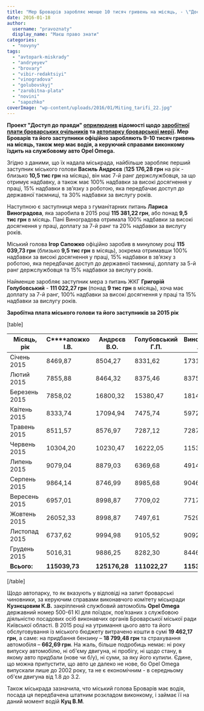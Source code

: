 ```yaml
---
title: "Мер Броварів заробляє менше 10 тисяч гривень на місяць, - \"Доступ до правди\""
date: 2016-01-18
author: 
  username: "pravoznaty"
  display_name: "Маєш право знати"
categories: 
  - "novyny"
tags: 
  - "avtopark-miskrady"
  - "andryeyev"
  - "brovary"
  - "vibir-redaktsiyi"
  - "vinogradova"
  - "golubovskyj"
  - "zarobitna-plata"
  - "novini"
  - "sapozhko"
coverImage: "wp-content/uploads/2016/01/Miting_tarifi_22.jpg"
---
```


**Проект "Доступ до правди" [оприлюднив](https://dostup.pravda.com.ua/news/publications/zastupnyky-mera-brovariv-zarobliaiut-bilshe-nizh-miskyi-holova) відомості щодо [заробітної плати броварських очільників](https://dostup.pravda.com.ua/request/zarplata_miera_brovariv_ta_iogho/new) та [автопарку броварської мерії](https://dostup.pravda.com.ua/request/avtopark_ochilnikiv_brovarskoyi/new). Мер Броварів та його заступники офіційно заробляють 9-10 тисяч гривень на місяць, також мер має водія, а керуючий справами виконкому їздить на службовому авто Opel Omega.**

Згідно з даними, що їх надала міськрада, найбільше заробляє перший заступник міського голови **Василь Андрєєв** (**125 176,28 грн** на рік - близько **10,5 тис грн** на місяць), він має 7-й ранг держслужбовця, за що отримує надбавку, а також має 100% надбавки за високі досягнення у праці, 15% надбавки в зв’язку з роботою, яка передбачає доступ до державної таємниці, та 30% надбавки за вислугу років.

Наступною є заступниця мера з гуманітарних питань **Лариса Виноградова**, яка заробила в 2015 році **115 381,22 грн**, або понад **9,5 тис грн** в місяць. Пані Виноградова отримала 100% надбавки за високі досягнення у праці, доплату за 7-й ранг та 20% надбавки за вислугу років.

Міський голова **Ігор Сапожко** офіційно заробив в минулому році **115 039,73 грн** (близько **9,5 тис грн** в місяць), зокрема отримавши 100% надбавки за високі досягнення у праці, 15% надбавки в зв’язку з роботою, яка передбачає доступ до державної таємниці, доплату за 5-й ранг держслужбовця та 15% надбавки за вислугу років.

Найменше заробляє заступник мера з питань ЖКГ **Григорій Голубовський** - **111 022,27 грн** (понад **9 тис грн** в місяць), хоча має доплату за 7-й ранг, 100% надбавки за високі досягнення у праці та 15% надбавки за вислугу років.

**Заробітна плата міського голови та його заступників за 2015 рік**

\[table\]

| **Місяць, рік** | **C****апожко І.В.** | **Андрєєв В.О.** | **Голубовський Г.П.** | **Виноградова Л.М.** |
| --- | --- | --- | --- | --- |
| Січень     2015 | 8469,87 | 8504,27 | 8331,62 | 17316,62 |
| Лютий     2015 | 7855,88 | 8464,32 | 8375,46 | 8375,46 |
| Березень  2015 | 7858,02 | 16800,32 | 15380,47 | 18148,95 |
| Квітень    2015 | 8333,74 | 17094,94 | 7475,74 | 5972,19 |
| Травень   2015 | 8511,57 | 8576,97 | 7287,12 | 7287,12 |
| Червень   2015 | 10304,20 | 10230,47 | 16222,05 | 11533,05 |
| Липень    2015 | 9079,04 | 8879,03 | 6369,68 | 4914,67 |
| Серпень   2015 | 9864,14 | 8746,99 | 8985,68 | 9046,74 |
| Вересень  2015 | 6957,01 | 8998,87 | 7709,02 | 7717,70 |
| Жовтень  2015 | 26052,33 | 8998,87 | 7497,61 | 7529,31 |
| Листопад 2015 | 6737,62 | 9994,98 | 9105,52 | 9092,89 |
| Грудень   2015 | 5016,31 | 9886,25 | 8282,30 | 8446,52 |
| **Всього:** | **115039,73** | **125176,28** | **111022,27** | **115381,22** |

\[/table\]

Щодо автопарку, то як вказують у відповіді на запит броварські чиновники, за керуючим справами виконавчого комітету міськради **Кузнєцовим К.В.** закріплений службовий автомобіль **Opel Omega** державний номер 500-61 КІ для поїздок, пов’язаних з службовою діяльністю посадових осіб виконавчих органів Броварської міської ради Київської області. В 2015 році на утримання цього авто та його обслуговування із міського бюджету витрачено кошти в сумі **19 462,17 грн**, а саме: на придбання бензину – **18 799,48 грн** та страхування автомобіля – **662,69 грн**. На жаль, більше подробиць немає: ні року випуску автомобілю, ні об'єму двигуна, ні пробігу, ні щодо стану, в якому авто придбали (нове чи б/у), ні суми, за яку його купили. Єдине, що можна припустити, що авто це далеко не нове, бо Opel Omega випускали лише до 2002 року, та не є економічним - в середньому об'єм двигуна від 1.8 до 3.2.

Також міськрада зазначила, что міський голова Броварів має водія, посада ця передбачена штатним розкладом виконкому, і займає її на даний момент водій **Куц В.М**.
